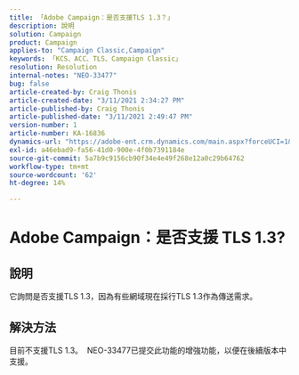 ```yaml
---
title: 「Adobe Campaign：是否支援TLS 1.3？」
description: 說明
solution: Campaign
product: Campaign
applies-to: "Campaign Classic,Campaign"
keywords: 「KCS、ACC、TLS、Campaign Classic」
resolution: Resolution
internal-notes: "NEO-33477"
bug: false
article-created-by: Craig Thonis
article-created-date: "3/11/2021 2:34:27 PM"
article-published-by: Craig Thonis
article-published-date: "3/11/2021 2:49:47 PM"
version-number: 1
article-number: KA-16836
dynamics-url: "https://adobe-ent.crm.dynamics.com/main.aspx?forceUCI=1&pagetype=entityrecord&etn=knowledgearticle&id=438996dd-7682-eb11-a812-000d3a3b2c6b"
exl-id: a46ebad9-fa56-41d0-900e-4f0b7391184e
source-git-commit: 5a7b9c9156cb90f34e4e49f268e12a0c29b64762
workflow-type: tm+mt
source-wordcount: '62'
ht-degree: 14%

---
```


# Adobe Campaign：是否支援 TLS 1.3?

## 說明


它詢問是否支援TLS 1.3，因為有些網域現在採行TLS 1.3作為傳送需求。


## 解決方法


目前不支援TLS 1.3。  NEO-33477已提交此功能的增強功能，以便在後續版本中支援。

